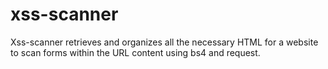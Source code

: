 # xss-scanner
Xss-scanner retrieves and organizes all the necessary HTML for a website to scan forms within the URL content using bs4 and request.
